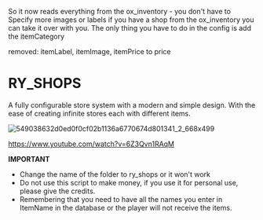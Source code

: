 So it now reads everything from the ox_inventory - you don't have to 
Specify more images or labels if you have a shop from the ox_inventory you can take it over with you. The only thing you have to do in the config is add the itemCategory

removed: itemLabel, itemImage, itemPrice to price

# RY_SHOPS
A fully configurable store system with a modern and simple design.
With the ease of creating infinite stores each with different items.

![549038632d0ed0f0cf02b1136a6770674d801341_2_668x499](https://github.com/user-attachments/assets/d03f5376-27ac-4f1c-ad1b-a153cf0d2115)

https://www.youtube.com/watch?v=6Z3Qvn1RAqM

**IMPORTANT**

- Change the name of the folder to ry_shops or it won't work
- Do not use this script to make money, if you use it for personal use, please give the credits.
- Remembering that you need to have all the names you enter in ItemName in the database or the player will not receive the items.
